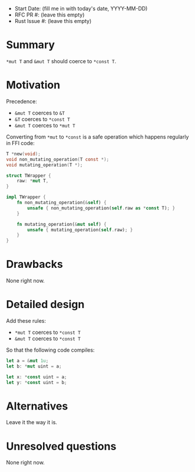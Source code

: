 - Start Date: (fill me in with today's date, YYYY-MM-DD)
- RFC PR #: (leave this empty)
- Rust Issue #: (leave this empty)

# Summary

`*mut T` and `&mut T` should coerce to `*const T`.

# Motivation

Precedence:

- `&mut T` coerces to `&T`
- `&T` coerces to `*const T`
- `&mut T` coerces to `*mut T`

Converting from `*mut` to `*const` is a safe operation which happens regularly in FFI code:

```c
T *new(void);
void non_mutating_operation(T const *);
void mutating_operation(T *);
```

```rust
struct TWrapper {
    raw: *mut T,
}

impl TWrapper {
    fn non_mutating_operation(&self) {
        unsafe { non_mutating_operation(self.raw as *const T); }
    }

    fn mutating_operation(&mut self) {
        unsafe { mutating_operation(self.raw); }
    }
}
```

# Drawbacks

None right now.

# Detailed design

Add these rules:

- `*mut T` coerces to `*const T`
- `&mut T` coerces to `*const T`

So that the following code compiles:

```rust
let a = &mut 1u;
let b: *mut uint = a;

let x: *const uint = a;
let y: *const uint = b;
```

# Alternatives

Leave it the way it is.

# Unresolved questions

None right now.
